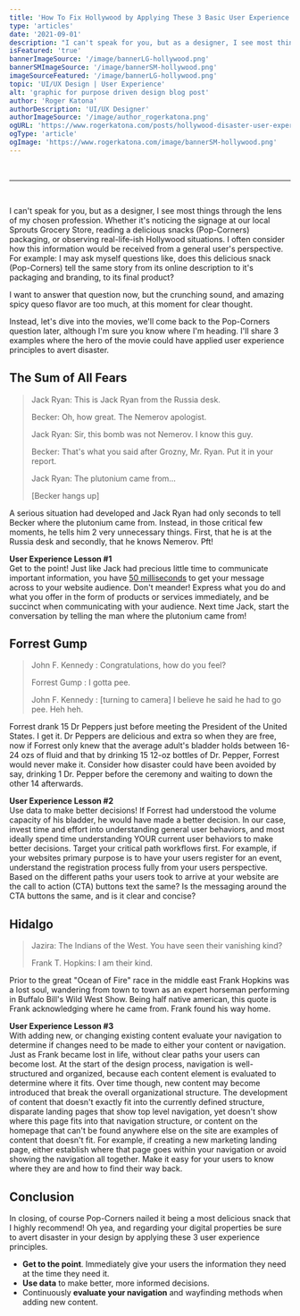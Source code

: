 ```yaml
---
title: 'How To Fix Hollywood by Applying These 3 Basic User Experience (UX) Principles'
type: 'articles'
date: '2021-09-01'
description: "I can't speak for you, but as a designer, I see most things through the lens of my chosen profession. "
isFeatured: 'true'
bannerImageSource: '/image/bannerLG-hollywood.png'
bannerSMImageSource: '/image/bannerSM-hollywood.png'
imageSourceFeatured: '/image/bannerLG-hollywood.png'
topic: 'UI/UX Design | User Experience'
alt: 'graphic for purpose driven design blog post'
author: 'Roger Katona'
authorDescription: 'UI/UX Designer'
authorImageSource: '/image/author_rogerkatona.png'
ogURL: 'https://www.rogerkatona.com/posts/hollywood-disaster-user-experience-principles'
ogType: 'article'
ogImage: 'https://www.rogerkatona.com/image/bannerSM-hollywood.png'
---
```

<br>

---
<br>

I can't speak for you, but as a designer, I see most things through the lens of my chosen profession. Whether it's noticing the signage at our local Sprouts Grocery Store, reading a delicious snacks (Pop-Corners) packaging, or observing real-life-ish Hollywood situations. I often consider how this information would be received from a general user's perspective.  For example: I may ask myself questions like, does this delicious snack (Pop-Corners) tell the same story from its online description to it's packaging and branding, to its final product?

I want to answer that question now, but the crunching sound, and amazing spicy queso flavor are too much, at this moment for clear thought.

Instead, let's dive into the movies, we'll come back to the Pop-Corners question later, although I'm sure you know where I'm heading.  I'll share 3 examples where the hero of the movie could have applied user experience principles to avert disaster.  

## The Sum of All Fears

> Jack Ryan: This is Jack Ryan from the Russia desk.
> 
> Becker: Oh, how great. The Nemerov apologist.
> 
> Jack Ryan: Sir, this bomb was not Nemerov. I know this guy.
> 
> Becker: That's what you said after Grozny, Mr. Ryan. Put it in your report.
> 
> Jack Ryan: The plutonium came from...
> 
> [Becker hangs up]

A serious situation had developed and Jack Ryan had only seconds to tell Becker where the plutonium came from.  Instead, in those critical few moments,
he tells him 2 very unnecessary things.  First, that he is at the Russia desk and secondly, that he knows Nemerov.  Pft!

**User Experience Lesson #1**</br>
Get to the point!  Just like Jack had precious little time to communicate important information, you have [50 milliseconds](https://www.researchgate.net/publication/220208334_Attention_web_designers_You_have_50_milliseconds_to_make_a_good_first_impression_Behaviour_and_Information_Technology_252_115-126) to get your message across to your website audience.  Don't meander!  Express what you do and what you offer in the form of products or services immediately, and be succinct when communicating with your audience.   Next time Jack, start the conversation by telling the man where the plutonium came from!

## Forrest Gump

> John F. Kennedy : Congratulations, how do you feel?
> 
> Forrest Gump : I gotta pee.
> 
> John F. Kennedy : [turning to camera]  I believe he said he had to go pee. Heh heh.

Forrest drank 15 Dr Peppers just before meeting the President of the United States. I get it.  Dr Peppers are delicious and extra so when they are free, now if Forrest only knew that the average adult's bladder holds between 16-24 ozs of fluid and that by drinking 15 12-oz bottles of Dr. Pepper, Forrest would never make it. Consider how disaster could have been avoided by say, drinking 1 Dr. Pepper before the ceremony and waiting to down the other 14 afterwards. 


**User Experience Lesson #2**</br>
Use data to make better decisions!  If Forrest had understood the volume capacity of his bladder, he would have made a better decision.  In our case, invest time and effort into understanding general user behaviors, and most ideally spend time understanding YOUR current user behaviors to make better decisions.  Target your critical path workflows first.  For example, if your websites primary purpose is to have your users register for an event, understand the registration process fully from your users perspective.  Based on the different paths your users took to arrive at your website are the call to action (CTA) buttons text the same?  Is the messaging around the CTA buttons the same, and is it clear and concise? 

## Hidalgo

> Jazira: The Indians of the West. You have seen their vanishing kind?
>
> Frank T. Hopkins: I am their kind.

Prior to the great "Ocean of Fire" race in the middle east Frank Hopkins was a lost soul, wandering from town to town as an expert horseman performing in Buffalo Bill's Wild West Show. Being half native american, this quote is Frank acknowledging where he came from. Frank found his way home. 

**User Experience Lesson #3**</br>
With adding new, or changing existing content evaluate your navigation to determine if changes need to be made to either your content or navigation.  Just as Frank became lost in life, without clear paths your users can become lost.  At the start of the design process, navigation is well-structured and organized, because each content element is evaluated to determine where it fits.  Over time though, new content may become introduced that break the overall organizational structure.  The development of content that doesn't exactly fit into the currently defined structure, disparate landing pages that show top level navigation, yet doesn't show where this page fits into that navigation structure, or content on the homepage that can't be found anywhere else on the site are examples of content that doesn't fit. For example, if creating a new marketing landing page, either establish where that page goes within your navigation or avoid showing the navigation all together.  Make it easy for your users to know where they are and how to find their way back.

## Conclusion
In closing, of course Pop-Corners nailed it being a most delicious snack that I highly recommend! Oh yea, and regarding your digital properties be sure to avert disaster in your design by applying these 3 user experience principles.
</br>
- **Get to the point**.  Immediately give your users the information they need at the time they need it.
- **Use data** to make better, more informed decisions.  
- Continuously **evaluate your navigation** and wayfinding methods when adding new content.




